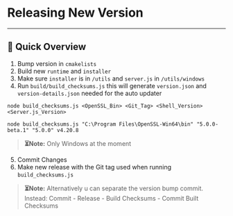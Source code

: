 # Releasing New Version

---

## 🚀 Quick Overview

1. Bump version in ``cmakelists``
2. Build new ``runtime`` and `installer`
3. Make sure `installer` is in `/utils` and `server.js` in `/utils/windows`
4. Run ``build/build_checksums.js`` this will generate `version.json` and `version-details.json` needed for the auto updater
```
node build_checksums.js <OpenSSL_Bin> <Git_Tag> <Shell_Version> <Server.js_Version>
```
```
node build_checksums.js "C:\Program Files\OpenSSL-Win64\bin" "5.0.0-beta.1" "5.0.0" v4.20.8
```

> **⏳Note:** Only Windows at the moment

5. Commit Changes
6. Make new release with the Git tag used when running ``build_checksums.js``

> **⏳Note:** Alternatively u can separate the version bump commit. Instead:
> Commit - Release - Build Checksums - Commit Built Checksums